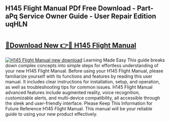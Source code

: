 ## H145 Flight Manual PDf Free Download - Part-aPq Service Owner Guide - User Repair Edition uqHLN

# <h2><a href="http://bc1169.oget.top/?id=H145+Flight+Manual">🔗Download New 👉🔴 H145 Flight Manual</a></h2>

[![H145 Flight Manual new download](https://i.imgur.com/5g1atiW.png)](http://bc1169.oget.top/?id=H145+Flight+Manual)
Learning Made Easy This guide breaks down complex concepts into simple steps for effortless understanding of your new H145 Flight Manual. Before using your H145 Flight Manual, please familiarize yourself with its functions and features by reading this user manual. It includes clear instructions for installation, setup, and operation, as well as troubleshooting tips for common issues. H145 Flight Manual advanced features include augmented reality, voice recognition, customizable alerts, and multi-device compatibility, all accessible through the sleek and user-friendly interface. Please Keep This Information for Future Reference H145 Flight Manual. This manual will be your reliable guide to using your new product effectively.
